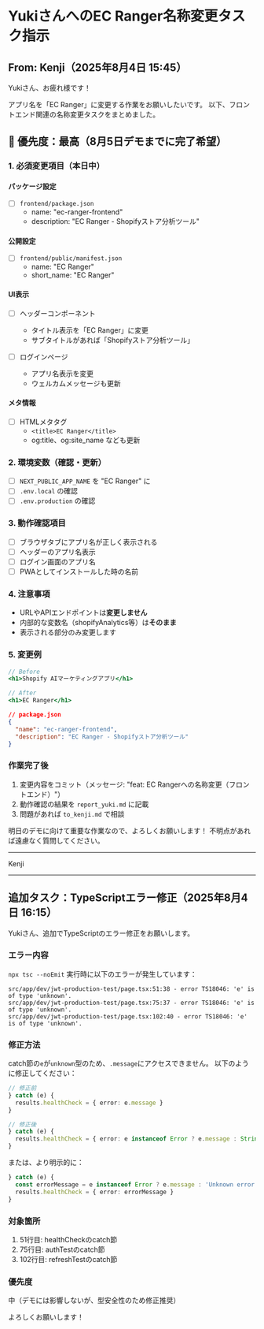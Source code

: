# YukiさんへのEC Ranger名称変更タスク指示

## From: Kenji（2025年8月4日 15:45）

Yukiさん、お疲れ様です！

アプリ名を「EC Ranger」に変更する作業をお願いしたいです。
以下、フロントエンド関連の名称変更タスクをまとめました。

## 🎯 優先度：最高（8月5日デモまでに完了希望）

### 1. 必須変更項目（本日中）

#### パッケージ設定
- [ ] `frontend/package.json`
  - name: "ec-ranger-frontend"
  - description: "EC Ranger - Shopifyストア分析ツール"

#### 公開設定
- [ ] `frontend/public/manifest.json`
  - name: "EC Ranger"
  - short_name: "EC Ranger"

#### UI表示
- [ ] ヘッダーコンポーネント
  - タイトル表示を「EC Ranger」に変更
  - サブタイトルがあれば「Shopifyストア分析ツール」

- [ ] ログインページ
  - アプリ名表示を変更
  - ウェルカムメッセージも更新

#### メタ情報
- [ ] HTMLメタタグ
  - `<title>EC Ranger</title>`
  - og:title、og:site_name なども更新

### 2. 環境変数（確認・更新）
- [ ] `NEXT_PUBLIC_APP_NAME` を "EC Ranger" に
- [ ] `.env.local` の確認
- [ ] `.env.production` の確認

### 3. 動作確認項目
- [ ] ブラウザタブにアプリ名が正しく表示される
- [ ] ヘッダーのアプリ名表示
- [ ] ログイン画面のアプリ名
- [ ] PWAとしてインストールした時の名前

### 4. 注意事項
- URLやAPIエンドポイントは**変更しません**
- 内部的な変数名（shopifyAnalytics等）は**そのまま**
- 表示される部分のみ変更します

### 5. 変更例

```jsx
// Before
<h1>Shopify AIマーケティングアプリ</h1>

// After  
<h1>EC Ranger</h1>
```

```json
// package.json
{
  "name": "ec-ranger-frontend",
  "description": "EC Ranger - Shopifyストア分析ツール"
}
```

### 作業完了後

1. 変更内容をコミット（メッセージ: "feat: EC Rangerへの名称変更（フロントエンド）"）
2. 動作確認の結果を `report_yuki.md` に記載
3. 問題があれば `to_kenji.md` で相談

明日のデモに向けて重要な作業なので、よろしくお願いします！
不明点があれば遠慮なく質問してください。

---
Kenji

---

## 追加タスク：TypeScriptエラー修正（2025年8月4日 16:15）

Yukiさん、追加でTypeScriptのエラー修正をお願いします。

### エラー内容
`npx tsc --noEmit` 実行時に以下のエラーが発生しています：

```
src/app/dev/jwt-production-test/page.tsx:51:38 - error TS18046: 'e' is of type 'unknown'.
src/app/dev/jwt-production-test/page.tsx:75:37 - error TS18046: 'e' is of type 'unknown'.
src/app/dev/jwt-production-test/page.tsx:102:40 - error TS18046: 'e' is of type 'unknown'.
```

### 修正方法
catch節の`e`が`unknown`型のため、`.message`にアクセスできません。
以下のように修正してください：

```typescript
// 修正前
} catch (e) {
  results.healthCheck = { error: e.message }
}

// 修正後
} catch (e) {
  results.healthCheck = { error: e instanceof Error ? e.message : String(e) }
}
```

または、より明示的に：

```typescript
} catch (e) {
  const errorMessage = e instanceof Error ? e.message : 'Unknown error occurred'
  results.healthCheck = { error: errorMessage }
}
```

### 対象箇所
1. 51行目: healthCheckのcatch節
2. 75行目: authTestのcatch節
3. 102行目: refreshTestのcatch節

### 優先度
中（デモには影響しないが、型安全性のため修正推奨）

よろしくお願いします！